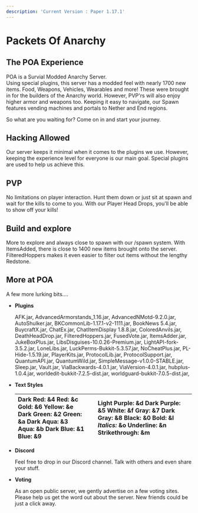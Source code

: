 ```yaml
---
description: 'Current Version : Paper 1.17.1'
---
```


# Packets Of Anarchy

## The POA Experience

POA is a Survial Modded Anarchy Server.  
 Using special plugins, this server has a modded feel with nearly 1700 new items. Food, Weapons, Vehicles, Wearables and more! These were brought in for the builders of the Anarchy world. However, PVP'rs will also enjoy higher armor and weapons too. Keeping it easy to navigate, our Spawn features vending machines and portals to Nether and End regions.

 So what are you waiting for? Come on in and start your journey.

## Hacking Allowed

Our server keeps it minimal when it comes to the plugins we use. However, keeping the experience level for everyone is our main goal. Special plugins are used to help us achieve this.

## PVP

No limitations on player interaction. Hunt them down or just sit at spawn and wait for the kills to come to you. With our Player Head Drops, you'll be able to show off your kills!

## Build and explore

More to explore and always close to spawn with our /spawn system. With ItemsAdded, there is close to 1400 new items brought onto the server. FilteredHoppers makes it even easier to filter out items without the lengthy Redstone. 

## More at POA

A few more lurking bits....

* **Plugins**

  AFK.jar, AdvancedArmorstands\_1.16.jar, AdvancedNMotd-9.2.0.jar, AutoShulker.jar, BKCommonLib-1.17.1-v2-1111.jar, BookNews 5.4.jar, BuycraftX.jar, ChatEx.jar, ChatItemDisplay 1.8.8.jar, ColoredAnvils.jar, DeathHeadDrop.jar, FilteredHoppers.jar, FusedVote.jar, ItemsAdder.jar, JukeBoxPlus.jar, LibsDisguises-10.0.26-Premium.jar, LightAPI-fork-3.5.2.jar, LoneLibs.jar, LuckPerms-Bukkit-5.3.57.jar, NoCheatPlus.jar, PL-Hide-1.5.19.jar, PlayerKits.jar, ProtocolLib.jar, ProtocolSupport.jar, QuantumAPI.jar, QuantumWild.jar, SimpleMessage-v1.0.0-STABLE.jar, Sleep.jar, Vault.jar, ViaBackwards-4.0.1.jar, ViaVersion-4.0.1.jar, hubplus-1.0.4.jar, worldedit-bukkit-7.2.5-dist.jar, worldguard-bukkit-7.0.5-dist.jar,  

* **Text Styles**

  | **Dark Red**: &4  **Red**: &c  **Gold**: &6  **Yellow**: &e  **Dark Green**: &2  **Green**: &a  **Dark Aqua**: &3  **Aqua**: &b  **Dark Blue**: &1  **Blue**: &9 |  | **Light Purple**: &d  **Dark Purple**: &5  **White**: &f  **Gray**: &7  **Dark Gray**: &8  **Black**: &0  **Bold**: &l  _Italics:_ &o  Underline: &n  Strikethrough: &m |
  | :--- | :--- | :--- |

* **Discord**

  Feel free to drop in our Discord channel. Talk with others and even share your stuff.  

* **Voting**

  As an open public server, we gently advertise on a few voting sites. Please help us get the word out about the server. New friends could be just a click away.

